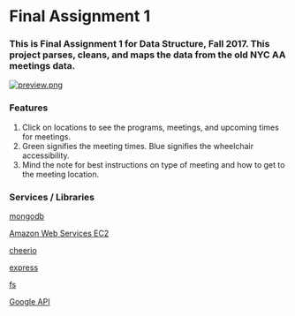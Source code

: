 # Final Assignment 1

### This is Final Assignment 1 for Data Structure, Fall 2017. This project parses, cleans, and maps the data from the old NYC AA meetings data. 

[![preview.png](https://benzyi.github.io/data-structures/aaMap.PNG)](http://ec2-18-216-156-193.us-east-2.compute.amazonaws.com:3000/aa)

### Features
1. Click on locations to see the programs, meetings, and upcoming times for meetings.
2. Green signifies the meeting times. Blue signifies the wheelchair accessibility. 
3. Mind the note for best instructions on type of meeting and how to get to the meeting location.

### Services / Libraries
[mongodb](https://www.mongodb.com/)

[Amazon Web Services EC2](https://aws.amazon.com/ec2/)

[cheerio](https://cheerio.js.org/)

[express](https://expressjs.com/)

[fs](https://www.npmjs.com/package/fs-js)

[Google API](https://developers.google.com/maps/)
